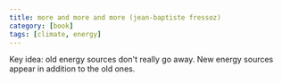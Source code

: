 ```yaml
---
title: more and more and more (jean-baptiste fressoz)
category: [book]
tags: [climate, energy]
---
```


Key idea: old energy sources don't really go away. New energy sources appear in addition to the old ones. 
